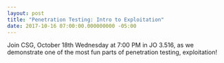 ```yaml
---
layout: post
title: "Penetration Testing: Intro to Exploitation"
date: 2017-10-16 07:00:00.000000000 -05:00
---
```


Join CSG, October 18th Wednesday at 7:00 PM in JO 3.516, as we demonstrate one of the most fun parts of penetration testing, exploitation!
